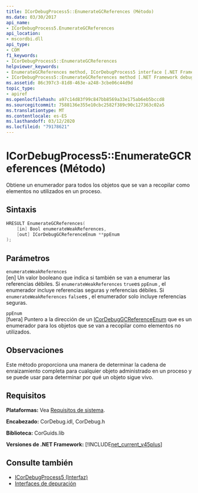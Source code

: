 ```yaml
---
title: ICorDebugProcess5::EnumerateGCReferences (Método)
ms.date: 03/30/2017
api_name:
- ICorDebugProcess5.EnumerateGCReferences
api_location:
- mscordbi.dll
api_type:
- COM
f1_keywords:
- ICorDebugProcess5::EnumerateGCReferences
helpviewer_keywords:
- EnumerateGCReferences method, ICorDebugProcess5 interface [.NET Framework debugging]
- ICorDebugProcess5::EnumerateGCReferences method [.NET Framework debugging]
ms.assetid: 86c397c3-81d8-463e-a248-3cbe06c44d9d
topic_type:
- apiref
ms.openlocfilehash: a97c14d83f99c847bb8569a33e175ab6eb5bccd8
ms.sourcegitcommit: 7588136e355e10cbc2582f389c90c127363c02a5
ms.translationtype: MT
ms.contentlocale: es-ES
ms.lasthandoff: 03/12/2020
ms.locfileid: "79178621"
---
```

# <a name="icordebugprocess5enumerategcreferences-method"></a>ICorDebugProcess5::EnumerateGCReferences (Método)
Obtiene un enumerador para todos los objetos que se van a recopilar como elementos no utilizados en un proceso.  
  
## <a name="syntax"></a>Sintaxis  
  
```cpp  
HRESULT EnumerateGCReferences(  
    [in] Bool enumerateWeakReferences,
    [out] ICorDebugGCReferenceEnum **ppEnum  
);  
```  
  
## <a name="parameters"></a>Parámetros  
 `enumerateWeakReferences`  
 [en] Un valor booleano que indica si también se van a enumerar las referencias débiles. Si `enumerateWeakReferences` `true`es `ppEnum` , el enumerador incluye referencias seguras y referencias débiles. Si `enumerateWeakReferences` `false`es , el enumerador solo incluye referencias seguras.  
  
 `ppEnum`  
 [fuera] Puntero a la dirección de un [ICorDebugGCReferenceEnum](icordebuggcreferenceenum-interface.md) que es un enumerador para los objetos que se van a recopilar como elementos no utilizados.  
  
## <a name="remarks"></a>Observaciones  
 Este método proporciona una manera de determinar la cadena de enraizamiento completa para cualquier objeto administrado en un proceso y se puede usar para determinar por qué un objeto sigue vivo.  
  
## <a name="requirements"></a>Requisitos  
 **Plataformas:** Vea [Requisitos de sistema](../../../../docs/framework/get-started/system-requirements.md).  
  
 **Encabezado:** CorDebug.idl, CorDebug.h  
  
 **Biblioteca:** CorGuids.lib  
  
 **Versiones de .NET Framework:** [!INCLUDE[net_current_v45plus](../../../../includes/net-current-v45plus-md.md)]  
  
## <a name="see-also"></a>Consulte también

- [ICorDebugProcess5 (Interfaz)](icordebugprocess5-interface.md)
- [Interfaces de depuración](debugging-interfaces.md)

